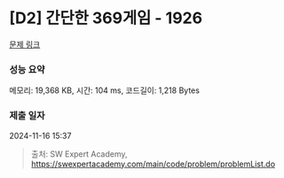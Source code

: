 # [D2] 간단한 369게임 - 1926 

[문제 링크](https://swexpertacademy.com/main/code/problem/problemDetail.do?contestProbId=AV5PTeo6AHUDFAUq) 

### 성능 요약

메모리: 19,368 KB, 시간: 104 ms, 코드길이: 1,218 Bytes

### 제출 일자

2024-11-16 15:37



> 출처: SW Expert Academy, https://swexpertacademy.com/main/code/problem/problemList.do